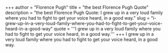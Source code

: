 +++
author = "Florence Pugh"
title = "the best Florence Pugh Quote"
description = "the best Florence Pugh Quote: I grew up in a very loud family where you had to fight to get your voice heard, in a good way."
slug = "i-grew-up-in-a-very-loud-family-where-you-had-to-fight-to-get-your-voice-heard-in-a-good-way"
quote = '''I grew up in a very loud family where you had to fight to get your voice heard, in a good way.'''
+++
I grew up in a very loud family where you had to fight to get your voice heard, in a good way.
